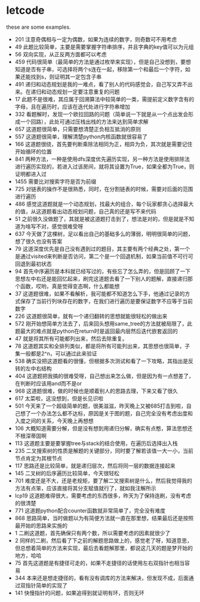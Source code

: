 # letcode
these are some examples.


- 201 注意奇偶相与一定为偶数，如果为连续的数字，则奇数可不用考虑
- 49 此题比较简单，主要是需要掌握字符串排序，并且字典的key值可以为元组
- 56 双向实现，从正反两方面都可以考虑
- 459 代码很简单（最简单的方法是通过枚举来实现），但是自己没想到，要想知道是否有子串，可选择将两个s连在一起，移除第一个和最后一个字符，如果还能找到s，则证明其一定包含子串
- 491 递归和动态规划是我的一难点，看了别人的代码感觉会，自己写又弄不出来。在递归和动态规划一定要注意重复的问题
- 17 此题不是很难，其应属于回溯算法中较简单的一类，需提前定义数字含有的字母，且在遍历时，应该在迭代处进行字符串增加
- 332 看题解时，发现一个欧拉回路的问题（简单说一下就是从一个点出发会形成一个回路），此处可通过压栈出栈的方法来达到简单求解
- 657 这道题很简单，只需要想清楚正负相互抵消的原则
- 557 这道题很简单，理解清楚python内核函数就很容易了
- 166 这道题很绕，首先要判断乘除法相同为正，相异为负，其次就是需要记住开始循环的位置
- 841 两种方法，一种是使用dfs深度优先遍历实现，另一种方法是使用排除法进行遍历实现的，若进入过该房间，就将其设置为True，如果全都为True，则证明都进入过
- 1455 需要比对搜索字符是否为前缀
- 725 对链表的操作不是很熟悉，同时，在分割链表的时候，需要对后面的范围进行遍历
- 486 感觉这道题就是一个动态规划，找最大的组合，每个玩家都贪心选择最大的值，从这道题看出动态规划问题，自己真的还是写不来代码
- 51 之前很久没做题了，其就是被这道题打击到了，想法是对的，但是就是不知道为啥写不对，感觉很难受呀
- 637 今天做了这棵树，足以看出自己的基础多么的薄弱，明明很简单的问题，想了很久也没有答案
- 79 这道深度优先是自己没有遇到过的题目，其主要有两个经典之处，第一个是通过visited来判断是否访问，第二个是一个回退机制，如果当前值不可行可回退到最初状态
- 94 首先中序遍历是本科就已经写过的，有些忘了怎么弄的，但是回顾了一下思想左中右还是能回忆起来，刷完这道题去看了一下别人的题解，直接递归那个函数，哎哟，真是觉得变态啊，什么都能想
- 37 这道题很难，如果不看解析，我可能都不知道怎么下手，他通过记录的方式保存了当前行列块存在的数字，在我们进行遍历是要保证数字不应等于当前数字
- 226 这道题很简单，就有一个递归翻转的思想就能很轻松的做出来
- 572 刚开始想简单方法去了，后来回头想用same_tree的方法就被局限了，此题最大的难点就是python在return时是返回最内层然后迭代嵌套返回的
- 47 就是将其所有可能都列出来，然后去除重复。
- 78 这道题其实和全排列类似，都是将所有可能列出来，其思想也很简单，子集一般都是2^n，可以通过此来验证
- 538 确实没把这道题看的很懂，但根据多次测试和看了一下攻略，其指出是反转的左中右结构
- 404 这道题把我搞的很难受呀，自己想出来怎么做，但是因为有一点想差了，在判断时应该用and而不是or
- 968 这道题很难，做的时候也是顺着别人的思路去理，下来又看了很久
- 617 太菜啦，这没想到，但是长见识啦
- 501 今天来了一个超级简单的题，很美滋滋，昨天晚上又被685打击到啦，自己想了一个办法怎么都不达标，原因是关于图的题，自己完全没有考虑出度和入度之间的关系，今天晚上再想想
- 106 大概知道需要分解，但是没有想到用递归分解，确实有点憨，算法思想还不根深蒂固啊
- 113 这道题主要是要掌握tree与stack的结合使用，在遍历后选择出入栈
- 235 二叉搜索树的性质是解题的关键部分，同时要了解若该值一大一小，当前节点肯定为其根节点
- 117 思路还是比较简单，就是递归层次，然后将同一层的数据连接起来
- 145 二叉树的后序遍历比较简单，今天很轻松
- 701 难度还是不大，还是老规矩，要了解二叉搜索树是什么，然后我觉得我的方法有点笨，应该直接将其分支赋值就行了，就如我注解所示
- lcp19 这道题难得很大，需要考虑的东西很多，昨天为了保持连刷，没有考虑的很清楚
- 771 这道题python配合counter函数就非常简单了，完全没有难度
- 868 思路简单，当时做题以为有简便方法就一直在那里想，结果最后还是按照最开始的思路来实施的
- 1 二刷这道题，首先确保只有两个数，所以需要考虑的因素就很少了
- 2 同样的二刷，然后看了下之前的解题思路做上的，感觉老了呀，知道意思，但总想着简单的方法来实现，最后去看题解那里，都说这几天的题是梦开始的地方，哈哈
- 75 首先这道题是有捷径可走的，如果不走捷径的话使用左右双指针也相当容易
- 344 本来还是想走捷径的，看有没有调库的方法来解决，但发现不成，后面通过双指针简单的实现了
- 141 快慢指针的问题，如果追得到就证明有环，否则无环